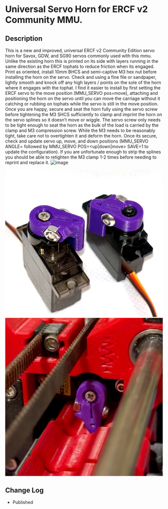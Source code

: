 # Universal Servo Horn for ERCF v2 Community MMU.

## Description

This is a new and improved, universal ERCF v2 Community Edition servo horn for Savox, GDW, and SG90 servos commonly used with this mmu. Unlike the existing horn this is printed on its side with layers running in the same direction as the ERCF tophats to reduce friction when its engaged. Print as oriented, install 10mm BHCS and semi-captive M3 hex nut before installing the horn on the servo. Check and using a fine file or sandpaper, lightly smooth and knock off any high layers / points on the sole of the horn where it engages with the tophat.
I find it easier to install by first setting the ERCF servo to the move position (MMU_SERVO pos=move), attaching and positioning the horn on the servo until you can move the carriage without it catching or rubbing on tophats while the servo is still in the move position. Once you are happy, secure and seat the horn fully using the servo screw before tightening the M3 SHCS sufficiently to clamp and imprint the horn on the servo splines so it doesn’t move or wiggle. The servo screw only needs to be tight enough to seat the horn as the bulk of the load is carried by the clamp and M3 compression screw. While the M3 needs to be reasonably tight, take care not to overtighten it and deform the horn. Once its secure, check and update servo up, move, and down positions (MMU_SERVO ANGLE=<angle> followed by MMU_SERVO POS=<up|down|move> SAVE=1 to update the configuration).
If you are unfortunate enough to strip the splines you should be able to retighten the M3 clamp 1-2 times before needing to reprint and replace it.
![image](https://github.com/user-attachments/assets/c452dcf8-7f07-40dc-9cf2-c5a1a9847a3e)


![Universal Servo Horn.png](images/Servo_Horn_1.png)
![Universal Servo Horn.png](images/Servo_Horn_2.jpeg)

## Change Log


* Published
